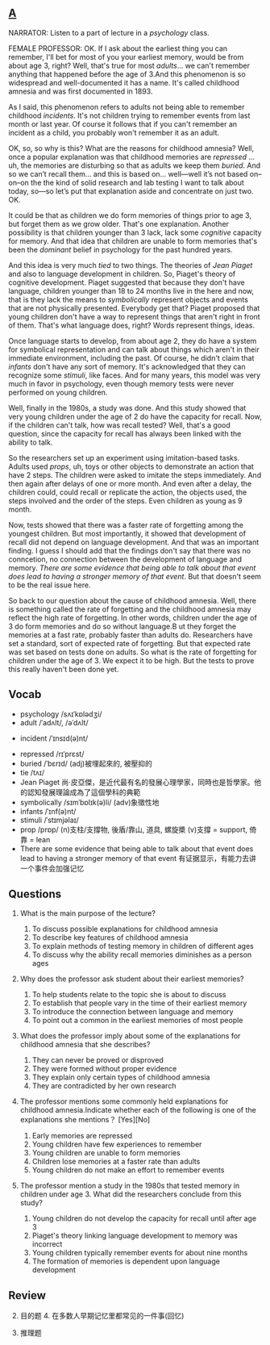 ## [A](https://img.kmf.com/toefl/listening/audio/b85c752069c1e3ee797fbdc37c210306.mp3)

NARRATOR: Listen to a part of lecture in a *psychology* class.

FEMALE PROFESSOR: OK. If I ask about the earliest thing you can remember, I'll bet for most of you your earliest memory, would be from about age 3, right? Well, that's true for most *adults*… we can't remember anything that happened before the age of 3.And this phenomenon is so widespread and well-documented it has a name. It's called childhood amnesia and was first documented in 1893.

As I said, this phenomenon refers to adults not being able to remember childhood *incidents*. It's not children trying to remember events from last month or last year. Of course it follows that if you can't remember an incident as a child, you probably won't remember it as an adult.

OK, so, so why is this? What are the reasons for childhood amnesia? Well, once a popular explanation was that childhood memories are *repressed* ... uh, the memories are disturbing so that as adults we keep them *buried*. And so we can’t recall them… and this is based on… well—well it’s not based on–on–on the the kind of solid research and lab testing I want to talk about today, so—so let’s put that explanation aside and concentrate on just two. OK.

It could be that as children we do form memories of things prior to age 3, but forget them as we grow older. That's one explanation. Another possibility is that children younger than 3 lack, lack some *cognitive* capacity for memory. And that idea that children are unable to form memories that's been the *dominant* belief in psychology for the past hundred years.

And this idea is very much *tied* to two things. The theories of *Jean Piaget* and also to language development in children. So, Piaget's theory of cognitive development. Piaget suggested that because they don't have language, children younger than 18 to 24 months live in the here and now, that is they lack the means to *symbolically* represent objects and events that are not physically presented. Everybody get that? Piaget proposed that young children don't have a way to represent things that aren't right in front of them. That's what language does, right? Words represent things, ideas.

Once language starts to develop, from about age 2, they do have a system for symbolical representation and can talk about things which aren't in their immediate environment, including the past. Of course, he didn't claim that *infants* don't have any sort of memory. It's acknowledged that they can recognize some *stimuli*, like faces. And for many years, this model was very much in favor in psychology, even though memory tests were never performed on young children.

Well, finally in the 1980s, a study was done. And this study showed that very young children under the age of 2 do have the capacity for recall. Now, if the children can't talk, how was recall tested? Well, that's a good question, since the capacity for recall has always been linked with the ability to talk.

So the researchers set up an experiment using imitation-based tasks. Adults used *props*, uh, toys or other objects to demonstrate an action that have 2 steps. The children were asked to imitate the steps immediately. And then again after delays of one or more month. And even after a delay, the children could, could recall or replicate the action, the objects used, the steps involved and the order of the steps. Even children as young as 9 month.

Now, tests showed that there was a faster rate of forgetting among the youngest children. But most importantly, it showed that development of recall did not depend on language development. And that was an important finding. I guess I should add that the findings don't say that there was no conncetion, no connection between the development of language and memory. *There are some evidence that being able to talk about that event does lead to having a stronger memory of that event*. But that doesn't seem to be the real issue here.

So back to our question about the cause of childhood amnesia. Well, there is something called the rate of forgetting and the childhood amnesia may reflect the high rate of forgetting. In other words, children under the age of 3 do form memories and do so without language.B ut they forget the memories at a fast rate, probably faster than adults do. Researchers have set a standard, sort of expected rate of forgetting. But that expected rate was set based on tests done on adults. So what is the rate of forgetting for children under the age of 3. We expect it to be high. But the tests to prove this really haven't been done yet.

## Vocab
- psychology /sʌɪˈkɒlədʒi/ 
- adult /ˈadʌlt/, /əˈdʌlt/ 
+ incident /ˈɪnsɪd(ə)nt/ 
- repressed /rɪˈprɛst/ 
- buried /ˈbɛrɪd/ (adj)被埋起來的, 被壓抑的
- tie /tʌɪ/ 
- Jean Piaget 尚·皮亞傑，是近代最有名的發展心理學家，同時也是哲學家。他的認知發展理論成為了這個學科的典範
- symbolically /sɪmˈbɒlɪk(ə)li/ (adv)象徵性地
- infants /ˈɪnf(ə)nt/ 
- stimuli /ˈstɪmjəlaɪ/
- prop /prɒp/ (n)支柱/支撐物, 後盾/靠山, 道具, 螺旋槳 (v)支撐 = support, 倚靠 = lean
- There are some evidence that being able to talk about that event does lead to having a stronger memory of that event 有证据显示，有能力去讲一个事件会加强记忆

## Questions
1. What is the main purpose of the lecture? 
	1. To discuss possible explanations for childhood amnesia
	1. To describe key features of childhood amnesia
	1. To explain methods of testing memory in children of different ages
	1. To discuss why the ability recall memories diminishes as a person ages

2. Why does the professor ask student about their earliest memories? 
	1. To help students relate to the topic she is about to discuss
	1. To establish that people vary in the time of their earliest memory
	1. To introduce the connection between language and memory
	1. To point out a common in the earliest memories of most people

3. What does the professor imply about some of the explanations for childhood amnesia that she describes?
	1. They can never be proved or disproved
	1. They were formed without proper evidence
	1. They explain only certain types of childhood amnesia
	1. They are contradicted by her own research

4. The professor mentions some commonly held explanations for childhood amnesia.Indicate whether each of the following is one of the explanations she mentions？ [Yes][No]
	1. Early memories are repressed		
	1. Young children have few experiences to remember		
	1. Young children are unable to form memories		
	1. Children lose memories at a faster rate than adults		
	1. Young children do not make an effort to remember events

5. The professor mention a study in the 1980s that tested memory in children under age 3. What did the researchers conclude from this study? 
	1. Young children do not develop the capacity for recall until after age 3
	1. Piaget's theory linking language development to memory was incorrect
	1. Young children typically remember events for about nine months
	1. The formation of memories is dependent upon language development

## Review
2. 目的题
	4. 在多数人早期记忆里都常见的一件事(回忆)

3. 推理题